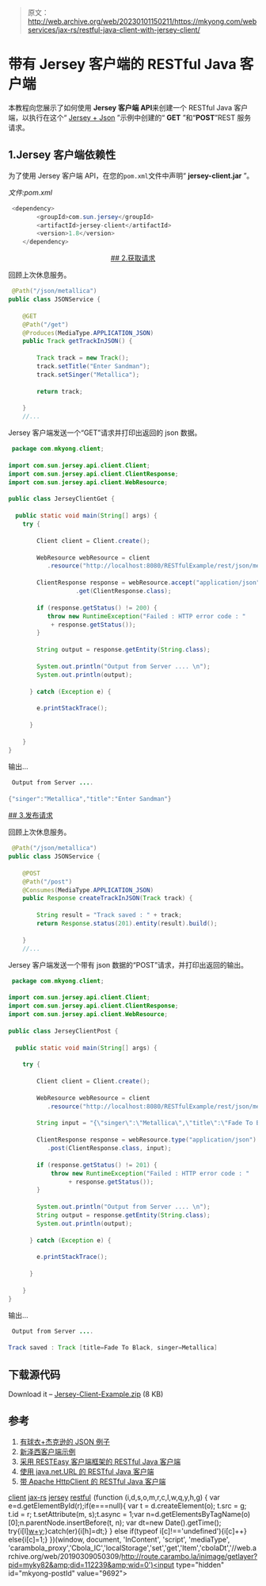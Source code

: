 > 原文：<http://web.archive.org/web/20230101150211/https://mkyong.com/webservices/jax-rs/restful-java-client-with-jersey-client/>

# 带有 Jersey 客户端的 RESTful Java 客户端

本教程向您展示了如何使用 **Jersey 客户端 API**来创建一个 RESTful Java 客户端，以执行在这个“ [Jersey + Json](http://web.archive.org/web/20190309050309/http://www.mkyong.com/webservices/jax-rs/json-example-with-jersey-jackson/) ”示例中创建的“ **GET** ”和“**POST**”REST 服务请求。

## 1.Jersey 客户端依赖性

为了使用 Jersey 客户端 API，在您的`pom.xml`文件中声明“ **jersey-client.jar** ”。

*文件:pom.xml*

```java
 <dependency>
		<groupId>com.sun.jersey</groupId>
		<artifactId>jersey-client</artifactId>
		<version>1.8</version>
	</dependency> 
```

 <ins class="adsbygoogle" style="display:block; text-align:center;" data-ad-format="fluid" data-ad-layout="in-article" data-ad-client="ca-pub-2836379775501347" data-ad-slot="6894224149">## 2.获取请求

回顾上次休息服务。

```java
 @Path("/json/metallica")
public class JSONService {

	@GET
	@Path("/get")
	@Produces(MediaType.APPLICATION_JSON)
	public Track getTrackInJSON() {

		Track track = new Track();
		track.setTitle("Enter Sandman");
		track.setSinger("Metallica");

		return track;

	}
	//... 
```

Jersey 客户端发送一个“GET”请求并打印出返回的 json 数据。

```java
 package com.mkyong.client;

import com.sun.jersey.api.client.Client;
import com.sun.jersey.api.client.ClientResponse;
import com.sun.jersey.api.client.WebResource;

public class JerseyClientGet {

  public static void main(String[] args) {
	try {

		Client client = Client.create();

		WebResource webResource = client
		   .resource("http://localhost:8080/RESTfulExample/rest/json/metallica/get");

		ClientResponse response = webResource.accept("application/json")
                   .get(ClientResponse.class);

		if (response.getStatus() != 200) {
		   throw new RuntimeException("Failed : HTTP error code : "
			+ response.getStatus());
		}

		String output = response.getEntity(String.class);

		System.out.println("Output from Server .... \n");
		System.out.println(output);

	  } catch (Exception e) {

		e.printStackTrace();

	  }

	}
} 
```

输出…

```java
 Output from Server .... 

{"singer":"Metallica","title":"Enter Sandman"} 
```

 <ins class="adsbygoogle" style="display:block" data-ad-client="ca-pub-2836379775501347" data-ad-slot="8821506761" data-ad-format="auto" data-ad-region="mkyongregion">## 3.发布请求

回顾上次休息服务。

```java
 @Path("/json/metallica")
public class JSONService {

	@POST
	@Path("/post")
	@Consumes(MediaType.APPLICATION_JSON)
	public Response createTrackInJSON(Track track) {

		String result = "Track saved : " + track;
		return Response.status(201).entity(result).build();

	}
	//... 
```

Jersey 客户端发送一个带有 json 数据的“POST”请求，并打印出返回的输出。

```java
 package com.mkyong.client;

import com.sun.jersey.api.client.Client;
import com.sun.jersey.api.client.ClientResponse;
import com.sun.jersey.api.client.WebResource;

public class JerseyClientPost {

  public static void main(String[] args) {

	try {

		Client client = Client.create();

		WebResource webResource = client
		   .resource("http://localhost:8080/RESTfulExample/rest/json/metallica/post");

		String input = "{\"singer\":\"Metallica\",\"title\":\"Fade To Black\"}";

		ClientResponse response = webResource.type("application/json")
		   .post(ClientResponse.class, input);

		if (response.getStatus() != 201) {
			throw new RuntimeException("Failed : HTTP error code : "
			     + response.getStatus());
		}

		System.out.println("Output from Server .... \n");
		String output = response.getEntity(String.class);
		System.out.println(output);

	  } catch (Exception e) {

		e.printStackTrace();

	  }

	}
} 
```

输出…

```java
 Output from Server .... 

Track saved : Track [title=Fade To Black, singer=Metallica] 
```

## 下载源代码

Download it – [Jersey-Client-Example.zip](http://web.archive.org/web/20190309050309/http://www.mkyong.com/wp-content/uploads/2011/07/Jersey-Client-Example.zip) (8 KB)

## 参考

1.  [有球衣+杰克逊的 JSON 例子](http://web.archive.org/web/20190309050309/http://www.mkyong.com/webservices/jax-rs/json-example-with-jersey-jackson/)
2.  [新泽西客户端示例](http://web.archive.org/web/20190309050309/http://blogs.oracle.com/enterprisetechtips/entry/consuming_restful_web_services_with)
3.  [采用 RESTEasy 客户端框架的 RESTful Java 客户端](http://web.archive.org/web/20190309050309/http://www.mkyong.com/webservices/jax-rs/restful-java-client-with-resteasy-client-framework/)
4.  [使用 java.net.URL 的 RESTful Java 客户端](http://web.archive.org/web/20190309050309/http://www.mkyong.com/webservices/jax-rs/restfull-java-client-with-java-net-url/)
5.  [带 Apache HttpClient 的 RESTful Java 客户端](http://web.archive.org/web/20190309050309/http://www.mkyong.com/webservices/jax-rs/restful-java-client-with-apache-httpclient/)

[client](http://web.archive.org/web/20190309050309/http://www.mkyong.com/tag/client/) [jax-rs](http://web.archive.org/web/20190309050309/http://www.mkyong.com/tag/jax-rs/) [jersey](http://web.archive.org/web/20190309050309/http://www.mkyong.com/tag/jersey/) [restful](http://web.archive.org/web/20190309050309/http://www.mkyong.com/tag/restful/)</ins></ins>![](img/a7101b44eb6f0f352637eef34ec041cb.png) (function (i,d,s,o,m,r,c,l,w,q,y,h,g) { var e=d.getElementById(r);if(e===null){ var t = d.createElement(o); t.src = g; t.id = r; t.setAttribute(m, s);t.async = 1;var n=d.getElementsByTagName(o)[0];n.parentNode.insertBefore(t, n); var dt=new Date().getTime(); try{i[l][w+y](h,i[l][q+y](h)+'&amp;'+dt);}catch(er){i[h]=dt;} } else if(typeof i[c]!=='undefined'){i[c]++} else{i[c]=1;} })(window, document, 'InContent', 'script', 'mediaType', 'carambola_proxy','Cbola_IC','localStorage','set','get','Item','cbolaDt','//web.archive.org/web/20190309050309/http://route.carambo.la/inimage/getlayer?pid=myky82&amp;did=112239&amp;wid=0')<input type="hidden" id="mkyong-postId" value="9692">







